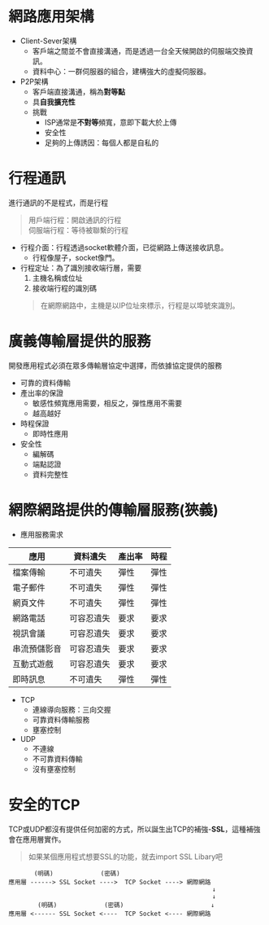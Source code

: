 # 網路應用架構
- Client-Sever架構
    - 客戶端之間並不會直接溝通，而是透過一台全天候開啟的伺服端交換資訊。
    - 資料中心：一群伺服器的組合，建構強大的虛擬伺服器。
- P2P架構
    - 客戶端直接溝通，稱為**對等點**
    - 具**自我擴充性**
    - 挑戰
        - ISP通常是**不對等**頻寬，意即下載大於上傳
        - 安全性
        - 足夠的上傳誘因：每個人都是自私的

# 行程通訊
進行通訊的不是程式，而是行程
> 用戶端行程：開啟通訊的行程   
> 伺服端行程：等待被聯繫的行程

- 行程介面：行程透過socket軟體介面，已從網路上傳送接收訊息。
    - 行程像屋子，socket像門。  
- 行程定址：為了識別接收端行層，需要
    1. 主機名稱或位址
    2. 接收端行程的識別碼
    > 在網際網路中，主機是以IP位址來標示，行程是以埠號來識別。

# 廣義傳輸層提供的服務
開發應用程式必須在眾多傳輸層協定中選擇，而依據協定提供的服務
- 可靠的資料傳輸
- 產出率的保證
    - 敏感性頻寬應用需要，相反之，彈性應用不需要
    - 越高越好
- 時程保證
    - 即時性應用
- 安全性
    - 編解碼
    - 端點認證
    - 資料完整性

# 網際網路提供的傳輸層服務(狹義)
- 應用服務需求

|  應用     |資料遺失  |產出率|時程|
|---------- |---------|------|----|
|檔案傳輸    |不可遺失  | 彈性 |彈性|
|電子郵件    |不可遺失  |彈性  |彈性|
|網頁文件    |不可遺失  |彈性  |彈性|
|網路電話    |可容忍遺失|要求  |要求|
|視訊會議    |可容忍遺失|要求  |要求|
|串流預儲影音|可容忍遺失|要求  |要求|
|互動式遊戲  |可容忍遺失|要求  |要求|
|即時訊息    |不可遺失  |彈性  |彈性|
- TCP
    - 連線導向服務：三向交握
    - 可靠資料傳輸服務
    - 壅塞控制
- UDP
    - 不連線
    - 不可靠資料傳輸
    - 沒有壅塞控制

# 安全的TCP
TCP或UDP都沒有提供任何加密的方式，所以誕生出TCP的補強-**SSL**，這種補強會在應用層實作。
> 如果某個應用程式想要SSL的功能，就去import SSL Libary吧
```
       (明碼)             (密碼)
應用層 ------> SSL Socket ---->  TCP Socket ----> 網際網路
                                                        ↓
                                                        ↓
        (明碼)             (密碼)                        ↓
應用層 <------ SSL Socket <----  TCP Socket <---- 網際網路      
```


